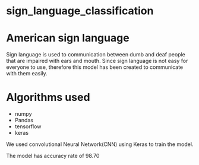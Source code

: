 # sign_language_classification


# American sign language
Sign language is used to communication between dumb and deaf people that are impaired with ears and mouth.
Since sign language is not easy for everyone to use, therefore this model has been created to communicate with them easily.

# Algorithms used
* numpy
* Pandas
* tensorflow 
* keras

We used convolutional Neural Network(CNN) using Keras to train the model.

The model has accuracy rate of 98.70
